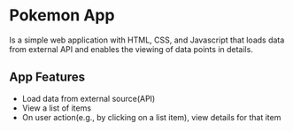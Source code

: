 
# Pokemon App

Is a simple web application with HTML, CSS, and Javascript that loads data from external API and enables the viewing of data points in details.

## App Features
* Load data from external source(API)
* View a list of items
* On user action(e.g., by clicking on a list item), view details for that item